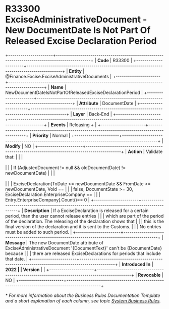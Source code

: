 ﻿---
erp.type: business-rule
erp.entity: Finance.Excise.ExciseAdministrativeDocuments
---

# R33300 ExciseAdministrativeDocument - New DocumentDate Is Not Part Of Released Excise Declaration Period
+----------------------+-----------------------------------------------------------------------------------------------+
| **Code**                 | R33300                                                                                                       |
+----------------------+-----------------------------------------------------------------------------------------------+
| **Entity**               | @Finance.Excise.ExciseAdministrativeDocuments                             |
+----------------------+-----------------------------------------------------------------------------------------------+
| **Name**               | NewDocumentDateIsNotPartOfReleasedExciseDeclarationPeriod |
+----------------------+-----------------------------------------------------------------------------------------------+
| **Attribute**         | DocumentDate                                                                                         |
+----------------------+-----------------------------------------------------------------------------------------------+
| **Layer**                | Back-End                                                                                                    |
+----------------------+-----------------------------------------------------------------------------------------------+
| **Events**              | Releasing +                                                                                                |
+----------------------+-----------------------------------------------------------------------------------------------+
| **Priority**            | Normal                                                                                                       |
+----------------------+-----------------------------------------------------------------------------------------------+
| **Modify**             | NO                                                                                                               |
+----------------------+-----------------------------------------------------------------------------------------------+
| **Action**           | Validate that:                                                                                                |
|                      | <br/><br/>                                                                                    |
|                      | If (AdjustedDocument != null && oldDocumentDate) != newDocumentDate)                                |
|                      | <br/><br/>                                                                                    |
|                      | ExciseDeclaration\[ToDate \>= newDocumentDate && FromDate \<= newDocumentDate, Void ==  |
|                      | false, DocumentState \>= 30, ExciseDeclaration.EnterpriseCompany ==                            |
|                      | Entry.EnterpriseCompany\].Count()== 0                                                         |
+----------------------+-----------------------------------------------------------------------------------------------+
| **Description**      | If a ExciseDeclaration is released for a certain period, than the user cannot release entries  |
|                      | which are part of the period of the declaration. The releasing of the declaration shows that  |
|                      | this is the final version of the declaration and it is sent to the Customs.   |
|                      | No entries must be added to such period.                                                  |
+----------------------+-----------------------------------------------------------------------------------------------+
| **Message**          | The new DocumentDate attribute of ExciseAdministrativeDocument \'{DocumentText}\' can\'t be {DocumentDate} because     |
|                      | there are released ExciseDeclarations for periods that include that date.                   |
+----------------------+-----------------------------------------------------------------------------------------------+
| **Introduced In      | 2022                                                                                              |
| Version**            |                                                                                               |
+----------------------+-----------------------------------------------------------------------------------------------+
| **Revocable**        | NO                                                                                            |
+----------------------+-----------------------------------------------------------------------------------------------+

*\* For more information about the Business Rules Documentation Template and a short explanation of each column, see
topic [System Business Rules](../templates/template-description-system-business-rules.md).*
